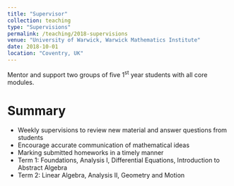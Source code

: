 ```yaml
---
title: "Supervisor"
collection: teaching
type: "Supervisions"
permalink: /teaching/2018-supervisions
venue: "University of Warwick, Warwick Mathematics Institute"
date: 2018-10-01
location: "Coventry, UK"
---
```


Mentor and support two groups of five 1<sup>st</sup> year students with all core modules.

Summary
======
* Weekly supervisions to review new material and answer questions from students
* Encourage accurate communication of mathematical ideas
* Marking submitted homeworks in a timely manner
* Term 1: Foundations, Analysis I, Differential Equations, Introduction to Abstract Algebra
* Term 2: Linear Algebra, Analysis II, Geometry and Motion
